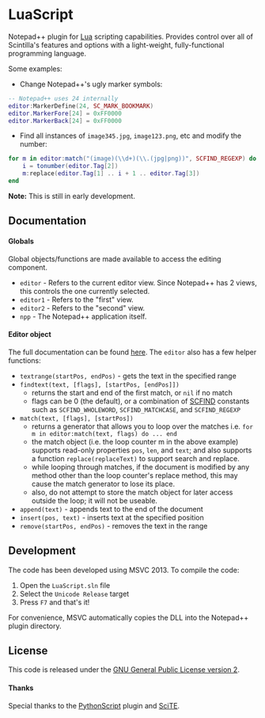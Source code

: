 # LuaScript
Notepad++ plugin for [Lua](http://www.lua.org/) scripting capabilities. Provides control over all of Scintilla's features and options with a light-weight, fully-functional programming language.

Some examples:
- Change Notepad++'s ugly marker symbols:
```lua
-- Notepad++ uses 24 internally
editor:MarkerDefine(24, SC_MARK_BOOKMARK)
editor.MarkerFore[24] = 0xFF0000
editor.MarkerBack[24] = 0xFF0000
```

- Find all instances of `image345.jpg`, `image123.png`, etc and modify the number:
```lua
for m in editor:match("(image)(\\d+)(\\.(jpg|png))", SCFIND_REGEXP) do
    i = tonumber(editor.Tag[2])
    m:replace(editor.Tag[1] .. i + 1 .. editor.Tag[3])
end
```


**Note:** This is still in early development.

## Documentation
#### Globals
Global objects/functions are made available to access the editing component.
 - `editor` - Refers to the current editor view. Since Notepad++ has 2 views, this controls the one currently selected.
  - `editor1` - Refers to the "first" view.
  - `editor2` - Refers to the "second" view.
 - `npp` - The Notepad++ application itself.

#### Editor object
The full documentation can be found [here](/doc/doc.md). The `editor` also has a few helper functions:
- `textrange(startPos, endPos)` - gets the text in the specified range
- `findtext(text, [flags], [startPos, [endPos]])`
    - returns the start and end of the first match, or `nil` if no match
    - flags can be 0 (the default), or a combination of [SCFIND](http://www.scintilla.org/ScintillaDoc.html#searchFlags) constants such as `SCFIND_WHOLEWORD`, `SCFIND_MATCHCASE`, and `SCFIND_REGEXP`
- `match(text, [flags], [startPos])`
    - returns a generator that allows you to loop over the matches i.e. `for m in editor:match(text, flags) do ... end`
    - the match object (i.e. the loop counter m in the above example) supports read-only properties `pos`, `len`, and `text`; and also supports a function `replace(replaceText)` to support search and replace.
    - while looping through matches, if the document is modified by any method other than the loop counter's replace method, this may cause the match generator to lose its place.
    - also, do not attempt to store the match object for later access outside the loop; it will not be useable.
- `append(text)` - appends text to the end of the document
- `insert(pos, text)` - inserts text at the specified position
- `remove(startPos, endPos)` - removes the text in the range

## Development
The code has been developed using MSVC 2013. To compile the code:

1. Open the `LuaScript.sln` file
2. Select the `Unicode Release` target
3. Press `F7` and that's it!

For convenience, MSVC automatically copies the DLL into the Notepad++ plugin directory. 

## License
This code is released under the [GNU General Public License version 2](http://www.gnu.org/licenses/gpl-2.0.txt).

#### Thanks
Special thanks to the [PythonScript](https://github.com/bruderstein/PythonScript) plugin and [SciTE](http://www.scintilla.org/SciTE.html).
